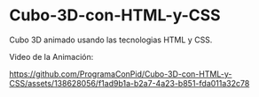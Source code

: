 # Cubo-3D-con-HTML-y-CSS
Cubo 3D animado usando las tecnologias HTML y CSS.

Video de la Animación:

https://github.com/ProgramaConPid/Cubo-3D-con-HTML-y-CSS/assets/138628056/f1ad9b1a-b2a7-4a23-b851-fda011a32c78

